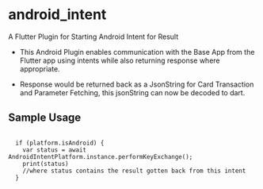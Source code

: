 # android_intent

A Flutter Plugin for Starting Android Intent for Result

* This Android Plugin enables communication with the Base App from the Flutter app using intents while also returning response where appropriate.

* Response would be returned back as a JsonString for Card Transaction and Parameter Fetching, this jsonString can now be decoded to dart.

## Sample Usage

<pre><code>
  if (platform.isAndroid) {
    var status = await AndroidIntentPlatform.instance.performKeyExchange();
    print(status)
    //where status contains the result gotten back from this intent
  }
</code></pre>
